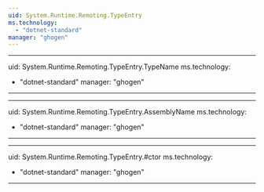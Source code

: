 ```yaml
---
uid: System.Runtime.Remoting.TypeEntry
ms.technology: 
  - "dotnet-standard"
manager: "ghogen"
---
```


---
uid: System.Runtime.Remoting.TypeEntry.TypeName
ms.technology: 
  - "dotnet-standard"
manager: "ghogen"
---

---
uid: System.Runtime.Remoting.TypeEntry.AssemblyName
ms.technology: 
  - "dotnet-standard"
manager: "ghogen"
---

---
uid: System.Runtime.Remoting.TypeEntry.#ctor
ms.technology: 
  - "dotnet-standard"
manager: "ghogen"
---
